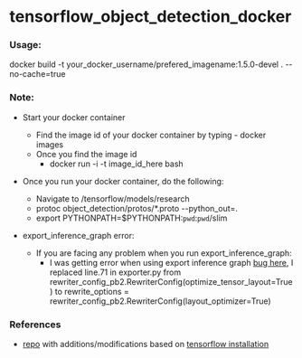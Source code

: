 # tensorflow_object_detection_docker

### Usage:
docker build -t your_docker_username/prefered_imagename:1.5.0-devel . --no-cache=true

### Note:
  - Start your docker container
    - Find the image id of your docker container by typing - docker images
    - Once you find the image id
      - docker run -i -t image_id_here bash 
  - Once you run your docker container, do the following:
    - Navigate to /tensorflow/models/research
    - protoc object_detection/protos/*.proto --python_out=.
    - export PYTHONPATH=$PYTHONPATH:`pwd`:`pwd`/slim

  - export_inference_graph error:
    - If you are facing any problem when you run export_inference_graph:
      - I was getting error when using export inference graph [bug here](https://github.com/tensorflow/models/issues/2861), I replaced line.71 in exporter.py from rewriter_config_pb2.RewriterConfig(optimize_tensor_layout=True) to rewrite_options = rewriter_config_pb2.RewriterConfig(layout_optimizer=True)

### References
  - [repo](https://github.com/sofwerx/android-tensorflow-object-detection/blob/master/Dockerfile) with additions/modifications based on [tensorflow installation](https://github.com/tensorflow/models/blob/master/research/object_detection/g3doc/installation.md)
